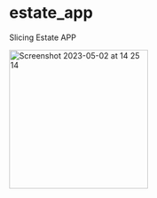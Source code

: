 # estate_app

Slicing Estate APP

<img width="250" alt="Screenshot 2023-05-02 at 14 25 14" src="https://user-images.githubusercontent.com/47078618/235619525-fc9ead36-428c-44bb-9509-7d8b071f57a8.png">
